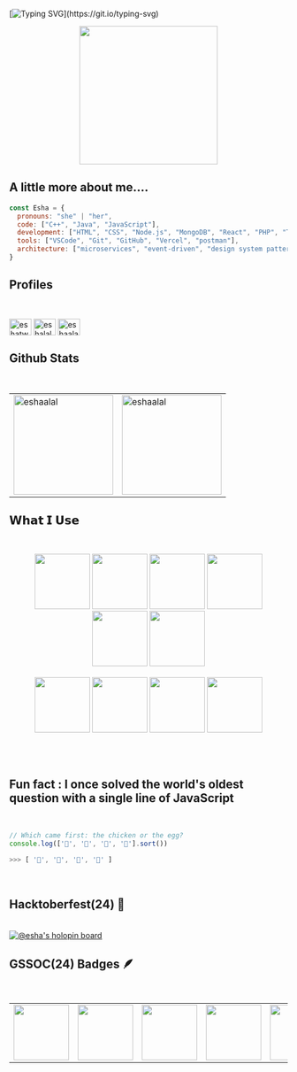 [![Typing SVG](https://readme-typing-svg.herokuapp.com?font=Architects+Daughter&color=FFFFFF&size=30&lines=Hey!+It's+Esha!;I'm+a+learning+developer...)](https://git.io/typing-svg)

<p align="center">
  <img width="250" src="https://media.giphy.com/media/v1.Y2lkPTc5MGI3NjExMTZyeTdjNnk2ejlqbjF1cmtydzE0b3cwbXVubjY3bmU3eXc3ZzdybyZlcD12MV9pbnRlcm5hbF9naWZfYnlfaWQmY3Q9cw/JBSQu6cuMoBZMC6daR/giphy.gif">
</p>
<!-- <p align="left"> <img src="https://komarev.com/ghpvc/?username=eshaalal&label=Profile%20views&color=0e75b6&style=flat" alt="eshaalal" /> </p>
 -->

## A little more about me.... 

```javascript
const Esha = {
  pronouns: "she" | "her",
  code: ["C++", "Java", "JavaScript"],
  development: ["HTML", "CSS", "Node.js", "MongoDB", "React", "PHP", "Tailwind CSS", "Bootstrap"],
  tools: ["VSCode", "Git", "GitHub", "Vercel", "postman"],
  architecture: ["microservices", "event-driven", "design system pattern"]
}
```

## Profiles 
<br>
<p align="left">
<a href="https://twitter.com/eshatwt" target="blank"><img align="center" src="https://raw.githubusercontent.com/rahuldkjain/github-profile-readme-generator/master/src/images/icons/Social/twitter.svg" alt="eshatwt" height="30" width="40" /></a>
<a href="https://instagram.com/eshalal._" target="blank"><img align="center" src="https://raw.githubusercontent.com/rahuldkjain/github-profile-readme-generator/master/src/images/icons/Social/instagram.svg" alt="eshalal._" height="30" width="40" /></a>
<a href="https://leetcode.com/u/eshaalal2/" target="blank"><img align="center" src="https://raw.githubusercontent.com/rahuldkjain/github-profile-readme-generator/master/src/images/icons/Social/leet-code.svg" alt="eshaalal" height="30" width="40" /></a>

</p>

## Github Stats
<br>
<table>
  <tr>
    <td>
      <img height="180em" src="https://github-readme-stats.vercel.app/api?username=eshaalal&show_icons=true&locale=en" alt="eshaalal" />
    </td>
    <td>
      <img height="180em" src="https://github-readme-streak-stats.herokuapp.com/?user=eshaalal&" alt="eshaalal" />
    </td>
  </tr>
</table>

## 𝗪𝗵𝗮𝘁 𝗜 𝗨𝘀𝗲

<br>
<p align="center">
  <img src="https://media3.giphy.com/media/ln7z2eWriiQAllfVcn/200w.webp" width="100">
   <img src="https://media.giphy.com/media/kH6CqYiquZawmU1HI6/giphy.gif" width="100" height="100">
   <img src="https://i.giphy.com/media/eNAsjO55tPbgaor7ma/200w.webp" width="100">
   <img src="https://media.giphy.com/media/du3J3cXyzhj75IOgvA/giphy.gif" width="100">
   <img src="https://i.giphy.com/media/IdyAQJVN2kVPNUrojM/200.webp" width="100">
    <img src="https://i.giphy.com/media/v1.Y2lkPTc5MGI3NjExbTJ4bXlsbmVmb2t3aHNyaWRiOHd5YzVyd3ZyZjJweHh0Mm5wNGt3ciZlcD12MV9pbnRlcm5hbF9naWZfYnlfaWQmY3Q9Zw/Lmy23L3RkJ0sEWokRN/giphy.gif" width="100" height="100" ><br><br>
      <img src="https://media.giphy.com/media/kdFc8fubgS31b8DsVu/giphy.gif?cid=790b7611ecd14fb6cede79a0e1bc9a92fc6acb37a85f7d81&ep=v1_user_favorites&rid=giphy.gif&ct=s" width="100" height="100">

  <img src="https://media.giphy.com/media/v1.Y2lkPTc5MGI3NjExZWNkMTRmYjZjZWRlNzlhMGUxYmM5YTkyZmM2YWNiMzdhODVmN2Q4MSZlcD12MV91c2VyX2Zhdm9yaXRlcyZjdD1z/JqDcpPX8vWahUny0pE/giphy.gif" width="100" height="100">
    <img src="https://media.giphy.com/media/Sr8xDpMwVKOHUWDVRD/giphy.gif?cid=ecf05e473u18fz21id38kp2e1yyfrnex08c2y67cyq8lmf6k&ep=v1_gifs_related&rid=giphy.gif&ct=s" width="100" height="100">
     <img src="https://img.icons8.com/?size=512&id=WoopfRcDj3RF&format=png" width="100" height="100">



  <br>
</p>
<br>
<br>


## Fun fact : I once solved the world's oldest question with a single line of JavaScript
<!-- wi*quL3fcV -->
<br>

```javascript
// Which came first: the chicken or the egg?
console.log(['🥚', '🐣', '🐥', '🐔'].sort())

>>> [ '🐔', '🐣', '🐥', '🥚' ]
```
<br>

## Hacktoberfest(24) 🦖
<br>
<a href="https://holopin.io/@eshaalal">
  <img src="https://holopin.me/eshaalal" alt="@esha's holopin board" />
</a>
<br>

## GSSOC(24) Badges 🪶
<br>
<div align="center">
  <table>
    <tr>
      <td align="center">
        <a href="https://gssoc.girlscript.tech/leaderboard?year=2024&username=eshaalal">
          <img src="https://raw.githubusercontent.com/GSSoC24/Postman-Challenge/main/docs/assets/Postman%20White.png" width="100px" height="100px" />
          <br />
        </a>
      </td>
      <td align="center">
        <a href="https://gssoc.girlscript.tech/leaderboard?year=2024&username=eshaalal">
          <img src="https://raw.githubusercontent.com/GSSoC24/Postman-Challenge/main/docs/assets/1.png" width="100px" height="100px" />
          <br />
        </a>
      </td>
      <td align="center">
        <a href="https://gssoc.girlscript.tech/leaderboard?year=2024&username=eshaalal">
          <img src="https://raw.githubusercontent.com/GSSoC24/Postman-Challenge/main/docs/assets/2.png" width="100px" height="100px" />
          <br />
        </a>
      </td>
      <td align="center">
        <a href="https://gssoc.girlscript.tech/leaderboard?year=2024&username=eshaalal">
          <img src="https://raw.githubusercontent.com/GSSoC24/Postman-Challenge/main/docs/assets/3.png" width="100px" height="100px" />
          <br />
        </a>
      </td>
      <td align="center">
        <a href="https://gssoc.girlscript.tech/leaderboard?year=2024&username=eshaalal">
          <img src="https://raw.githubusercontent.com/GSSoC24/Postman-Challenge/main/docs/assets/4.png" width="100px" height="100px" />
          <br />
        </a>
      </td>
      <td align="center">
        <a href="https://gssoc.girlscript.tech/leaderboard?year=2024&username=eshaalal">
          <img src="https://raw.githubusercontent.com/GSSoC24/Postman-Challenge/main/docs/assets/5.png" width="100px" height="100px" />
          <br />
        </a>
      </td>
    </tr>
  </table>
</div>

